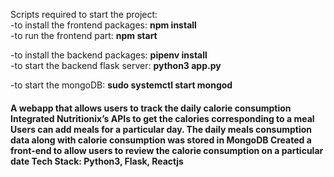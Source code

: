 Scripts required to start the project:<br>
-to install the frontend packages: **npm install**<br>
-to run the frontend part: **npm start**<br>
  
-to install the backend packages: **pipenv install**<br>
-to start the backend flask server: **python3 app.py**<br>
  
-to start the mongoDB: **sudo systemctl start mongod**<br>


<h4>A webapp that allows users to track the daily calorie consumption
Integrated Nutritionix’s APIs to get the calories corresponding to a meal
Users can add meals for a particular day. The daily meals consumption data along with calorie consumption was stored in MongoDB
Created a front-end to allow users to review the calorie consumption on a particular date
Tech Stack: Python3, Flask, Reactjs</h4>
  
